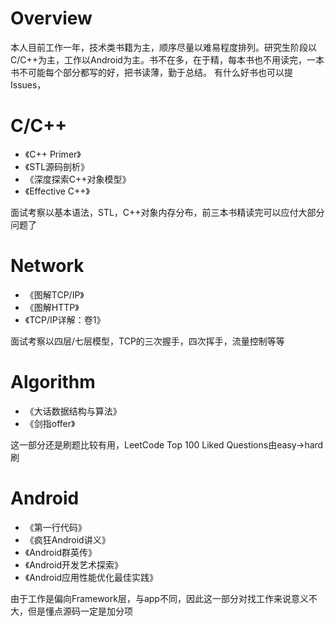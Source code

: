 # Overview
本人目前工作一年，技术类书籍为主，顺序尽量以难易程度排列。研究生阶段以C/C++为主，工作以Android为主。书不在多，在于精，每本书也不用读完，一本书不可能每个部分都写的好，把书读薄，勤于总结。
有什么好书也可以提Issues，
# C/C++
- 《C++ Primer》
- 《STL源码剖析》
- 《深度探索C++对象模型》
- 《Effective C++》

面试考察以基本语法，STL，C++对象内存分布，前三本书精读完可以应付大部分问题了

# Network
- 《图解TCP/IP》
- 《图解HTTP》
- 《TCP/IP详解：卷1》

面试考察以四层/七层模型，TCP的三次握手，四次挥手，流量控制等等

# Algorithm
- 《大话数据结构与算法》
- 《剑指offer》

这一部分还是刷题比较有用，LeetCode Top 100 Liked Questions由easy->hard刷

# Android
- 《第一行代码》
- 《疯狂Android讲义》
- 《Android群英传》
- 《Android开发艺术探索》
- 《Android应用性能优化最佳实践》

由于工作是偏向Framework层，与app不同，因此这一部分对找工作来说意义不大，但是懂点源码一定是加分项
